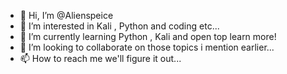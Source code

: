 - 👋 Hi, I’m @Alienspeice
- 👀 I’m interested in Kali , Python and coding etc...
- 🌱 I’m currently learning Python , Kali and open top learn more! 
- 💞️ I’m looking to collaborate on those topics i mention earlier...
- 📫 How to reach me we'll figure it out...

<!---
Alienspeice/Alienspeice is a ✨ special ✨ repository because its `README.md` (this file) appears on your GitHub profile.
You can click the Preview link to take a look at your changes.
--->
